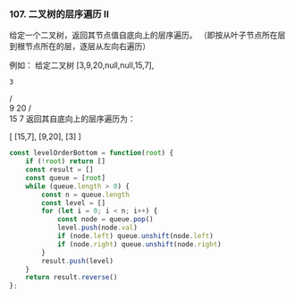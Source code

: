 ### 107. 二叉树的层序遍历 II
给定一个二叉树，返回其节点值自底向上的层序遍历。 （即按从叶子节点所在层到根节点所在的层，逐层从左向右遍历）

例如：
给定二叉树 [3,9,20,null,null,15,7],

    3
   / \
  9  20
    /  \
   15   7
返回其自底向上的层序遍历为：

[
  [15,7],
  [9,20],
  [3]
]

```js
const levelOrderBottom = function(root) {
    if (!root) return []
    const result = []
    const queue = [root]
    while (queue.length > 0) {
        const n = queue.length
        const level = []
        for (let i = 0; i < n; i++) {
            const node = queue.pop()
            level.push(node.val)
            if (node.left) queue.unshift(node.left)
            if (node.right) queue.unshift(node.right)
        }
        result.push(level)
    }
    return result.reverse()
};
```
